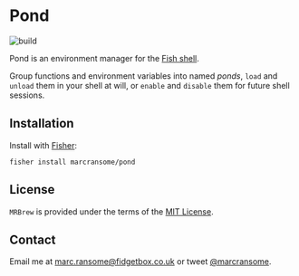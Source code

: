 # Pond

![build](https://github.com/marcransome/pond/workflows/ci/badge.svg?branch=main)

Pond is an environment manager for the [Fish shell](https://fishshell.com).

Group functions and environment variables into named _ponds_, `load` and `unload` them in your shell at will, or `enable` and `disable` them for future shell sessions.

## Installation

Install with [Fisher](https://github.com/jorgebucaran/fisher):

```console
fisher install marcransome/pond
```

## License
`MRBrew` is provided under the terms of the [MIT License](http://opensource.org/licenses/mit-license.php).

## Contact
Email me at [marc.ransome@fidgetbox.co.uk](mailto:marc.ransome@fidgetbox.co.uk) or tweet [@marcransome](http://www.twitter.com/marcransome).
